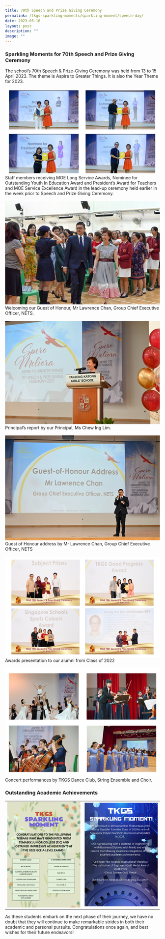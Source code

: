 ```yaml
---
title: 70th Speech and Prize Giving Ceremony
permalink: /tkgs-sparkling-moments/sparkling-moment/speech-day/
date: 2023-05-16
layout: post
description: ""
image: ""
---
```

<h3><strong>Sparkling Moments for 70th Speech and Prize Giving Ceremony</strong></h3>
The school’s 70th Speech &amp; Prize-Giving Ceremony was held from 13 to 15 April 2023. The theme is Aspire to Greater Things. It is also the Year Theme for 2023.<br><br>
<img src="/images/Sparkling_Moment/2023_speechday/speech_day_staff_combine.png">
Staff members receiving MOE Long Service Awards, Nominee for Outstanding Youth In Education Award and President’s Award for Teachers and MOE Service Excellence Award in the lead-up ceremony held earlier in the week prior to Speech and Prize Giving Ceremony.
<br><br>
<img src="/images/Sparkling_Moment/2023_speechday/nets_ceo_mr_chan.jpg">
Welcoming our Guest of Honour, Mr Lawrence Chan, Group Chief Executive Officer, NETS.<br><br>
<img src="/images/Sparkling_Moment/2023_speechday/p_ms_chew.jpg">
Principal’s report by our Principal, Ms Chew Ing Lim.<br><br>
<img src="/images/Sparkling_Moment/2023_speechday/mr_chan_address.jpg">
Guest of Honour address by Mr Lawrence Chan, Group Chief Executive Officer, NETS<br><br>
<img src="/images/Sparkling_Moment/2023_speechday/speech_day_students_combine.png">Awards presentation to our alumni from Class of 2022<br><br>
<img src="/images/Sparkling_Moment/2023_speechday/speech_day_cca_combine.png">Concert performances by TKGS Dance Club, String Ensemble and Choir. <br>
<h3><strong>Outstanding Academic Achievements</strong></h3>
<table>
	<tbody>
		<tr>
			<td style="width: 50%;"><img src="/images/Sparkling_Moment/2023_tjc.png"></td>
<td style="width:50%;"><img src="/images/Sparkling_Moment/stem_sp.png">
		</td>
		</tr>
		</tbody>
	</table>
As these students embark on the next phase of their journey, we have no doubt that they will continue to make remarkable strides in both their academic and personal pursuits. Congratulations once again, and best wishes for their future endeavors!